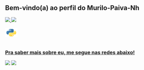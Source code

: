 ## Bem-vindo(a) ao perfil do Murilo-Paiva-Nh

 <div>
   <a href="https://github.com/Murilo-Paiva-Nh">
   <img height="180em" src="https://github-readme-stats.vercel.app/api?username=Murilo-Paiva-Nh&show_icons=true&theme=tokyonight&include_all_commits=true&count_private=true"/>
   <img height="180em" src="https://github-readme-stats.vercel.app/api/top-langs/?username=Murilo-Paiva-Nh&layout=compact&langs_count=6&theme=tokyonight"/>
</div>
    
<div style="display: inline_block"><br>
  <img align="center" alt="Js" height="30" width="40" src="https://raw.githubusercontent.com/devicons/devicon/master/icons/python/python-original.svg">     
</div>
 
<br>
 
### Pra saber mais sobre eu, me segue nas redes abaixo!
 
<div> 
  <a href="https://www.instagram.com/murilopaivanh/" target="_blank"><img src="https://img.shields.io/badge/-Instagram-%23E4405F?style=for-the-badge&logo=instagram&logoColor=white" target="_blank"></a>
  <a href="https://www.linkedin.com/in/murilo-paiva-9a8bb8348/" target="_blank"><img src="https://img.shields.io/badge/-LinkedIn-%230077B5?style=for-the-badge&logo=linkedin&logoColor=white" target="_blank"></a>
</div>
